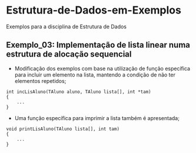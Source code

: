 # Estrutura-de-Dados-em-Exemplos
Exemplos para a disciplina de Estrutura de Dados

## Exemplo_03: Implementação de lista linear numa estrutura de alocação sequencial
* Modificação dos exemplos com base na utilização de função específica para incluir um elemento na lista, mantendo a condição de não ter elementos repetidos; 
```
int incLisAluno(TAluno aluno, TAluno lista[], int *tam)
{
    ...
}
```
* Uma função específica para imprimir a lista também é apresentada;
```
void printLisAluno(TAluno lista[], int tam)
{
    ...
}
```
